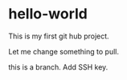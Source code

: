 # hello-world
This is my first git hub project.
 
Let me change something to pull.

this is a branch.
Add SSH key.
